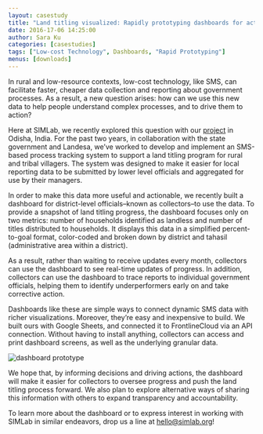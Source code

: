 ```yaml
---
layout: casestudy
title: "Land titling visualized: Rapidly prototyping dashboards for action"
date: 2016-17-06 14:25:00
author: Sara Ku
categories: [casestudies]
tags: ["Low-cost Technology", Dashboards, "Rapid Prototyping"]
menus: [downloads]
---
```


In rural and low-resource contexts, low-cost technology, like SMS, can facilitate faster, cheaper data collection and reporting about government processes. As a result, a new question arises: how can we use this new data to help people understand complex processes, and to drive them to action?

Here at SIMLab, we recently explored this question with our <a href="http://simlab.org/blog/2015/07/23/paper-houses-digital-homes/" target="_blank">project</a> in Odisha, India. For the past two years, in collaboration with the state government and Landesa, we’ve worked to develop and implement an SMS-based process tracking system to support a land titling program for rural and tribal villagers. The system was designed to make it easier for local reporting data to be submitted by lower level officials and aggregated for use by their managers.

In order to make this data more useful and actionable, we recently built a dashboard for district-level officials–known as collectors–to use the data. To provide a snapshot of land titling progress, the dashboard focuses only on two metrics: number of households identified as landless and number of titles distributed to households. It displays this data in a simplified percent-to-goal format, color-coded and broken down by district and tahasil (administrative area within a district).

As a result, rather than waiting to receive updates every month, collectors can use the dashboard to see real-time updates of progress. In addition, collectors can use the dashboard to trace reports to individual government officials, helping them to identify underperformers early on and take corrective action.

Dashboards like these are simple ways to connect dynamic SMS data with richer visualizations. Moreover, they’re easy and inexpensive to build. We built ours with Google Sheets, and connected it to FrontlineCloud via an API connection. Without having to install anything, collectors can access and print dashboard screens, as well as the underlying granular data.

<img src="{{site.baseurl}}/images/post_images/dashboard_prototype.jpg" alt="dashboard prototype">

We hope that, by informing decisions and driving actions, the dashboard will make it easier for collectors to oversee progress and push the land titling process forward. We also plan to explore alternative ways of sharing this information with others to expand transparency and accountability.

To learn more about the dashboard or to express interest in working with SIMLab in similar endeavors, drop us a line at <a href="mailto:hello@simlab.org">hello@simlab.org</a>!

